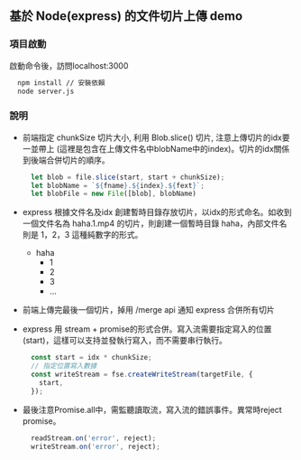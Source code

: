 
## 基於 Node(express) 的文件切片上傳 demo


### 項目啟動
啟動命令後，訪問localhost:3000
```bash
  npm install // 安裝依賴
  node server.js
```


### 說明
- 前端指定 chunkSize 切片大小, 利用 Blob.slice() 切片, 注意上傳切片的idx要一並帶上 (這裡是包含在上傳文件名中blobName中的index)。切片的idx關係到後端合併切片的順序。
    ```js
      let blob = file.slice(start, start + chunkSize);
      let blobName = `${fname}.${index}.${fext}`;
      let blobFile = new File([blob], blobName)
    ```

- express 根據文件名及idx 創建暫時目錄存放切片，以idx的形式命名。如收到一個文件名為 haha.1.mp4 的切片，則創建一個暫時目錄 haha，內部文件名則是 1，2，3 這種純數字的形式。
  - haha
    - 1
    - 2
    - 3
    - ...
  
- 前端上傳完最後一個切片，掉用 /merge api 通知 express 合併所有切片

- express 用 stream + promise的形式合併。寫入流需要指定寫入的位置(start)，這樣可以支持並發執行寫入，而不需要串行執行。
  ```js
    const start = idx * chunkSize;
    // 指定位置寫入數據
    const writeStream = fse.createWriteStream(targetFile, {
      start,
    });
  ```

- 最後注意Promise.all中，需監聽讀取流，寫入流的錯誤事件。異常時reject promise。
  ```js
    readStream.on('error', reject);
    writeStream.on('error', reject);
  ```
  


